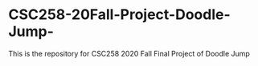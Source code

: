 # CSC258-20Fall-Project-Doodle-Jump-
This is the repository for CSC258 2020 Fall Final Project of Doodle Jump
